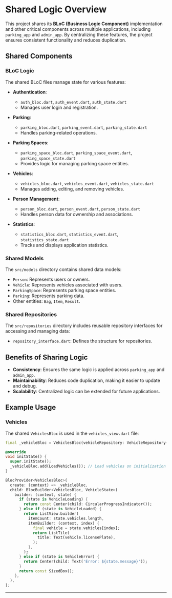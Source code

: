 # Shared Logic Overview

This project shares its **BLoC (Business Logic Component)** implementation and other critical components across multiple applications, including `parking_app` and `admin_app`. By centralizing these features, the project ensures consistent functionality and reduces duplication.

## Shared Components

### BLoC Logic

The shared BLoC files manage state for various features:

- **Authentication**:
  - `auth_bloc.dart`, `auth_event.dart`, `auth_state.dart`
  - Manages user login and registration.

- **Parking**:
  - `parking_bloc.dart`, `parking_event.dart`, `parking_state.dart`
  - Handles parking-related operations.

- **Parking Spaces**:
  - `parking_space_bloc.dart`, `parking_space_event.dart`, `parking_space_state.dart`
  - Provides logic for managing parking space entities.

- **Vehicles**:
  - `vehicles_bloc.dart`, `vehicles_event.dart`, `vehicles_state.dart`
  - Manages adding, editing, and removing vehicles.

- **Person Management**:
  - `person_bloc.dart`, `person_event.dart`, `person_state.dart`
  - Handles person data for ownership and associations.

- **Statistics**:
  - `statistics_bloc.dart`, `statistics_event.dart`, `statistics_state.dart`
  - Tracks and displays application statistics.

### Shared Models

The `src/models` directory contains shared data models:

- `Person`: Represents users or owners.
- `Vehicle`: Represents vehicles associated with users.
- `ParkingSpace`: Represents parking space entities.
- `Parking`: Represents parking data.
- Other entities: `Bag`, `Item`, `Result`.

### Shared Repositories

The `src/repositories` directory includes reusable repository interfaces for accessing and managing data:

- `repository_interface.dart`: Defines the structure for repositories.

## Benefits of Sharing Logic

- **Consistency**: Ensures the same logic is applied across `parking_app` and `admin_app`.
- **Maintainability**: Reduces code duplication, making it easier to update and debug.
- **Scalability**: Centralized logic can be extended for future applications.

## Example Usage

### Vehicles

The shared `VehiclesBloc` is used in the `vehicles_view.dart` file:

```dart
final _vehicleBloc = VehiclesBloc(vehicleRepository: VehicleRepository());

@override
void initState() {
  super.initState();
  _vehicleBloc.add(LoadVehicles()); // Load vehicles on initialization
}

BlocProvider<VehiclesBloc>(
  create: (context) => _vehicleBloc,
  child: BlocBuilder<VehiclesBloc, VehicleState>(
    builder: (context, state) {
      if (state is VehicleLoading) {
        return const Center(child: CircularProgressIndicator());
      } else if (state is VehicleLoaded) {
        return ListView.builder(
          itemCount: state.vehicles.length,
          itemBuilder: (context, index) {
            final vehicle = state.vehicles[index];
            return ListTile(
              title: Text(vehicle.licensePlate),
            );
          },
        );
      } else if (state is VehicleError) {
        return Center(child: Text('Error: ${state.message}'));
      }
      return const SizedBox();
    },
  ),
);
```


---
